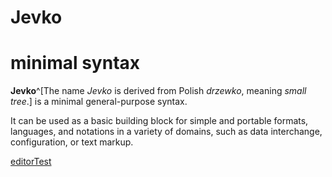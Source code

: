 # Jevko

<h1>minimal syntax</h1>

**Jevko**^[The name *Jevko* is derived from Polish *drzewko*, meaning *small tree*.] is a minimal general-purpose syntax.

It can be used as a basic building block for simple and portable formats, languages, and notations in a variety of domains, such as data interchange, configuration, or text markup.

[editorTest](editorTest.md)